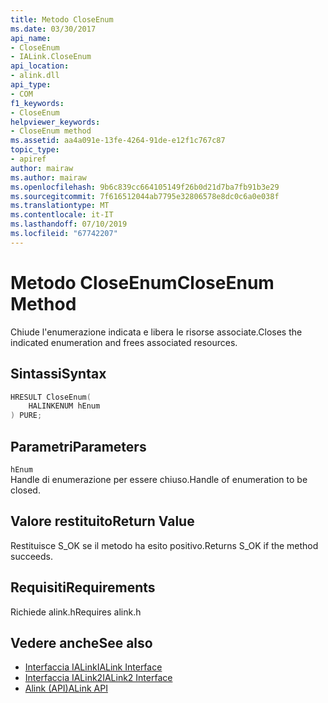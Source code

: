```yaml
---
title: Metodo CloseEnum
ms.date: 03/30/2017
api_name:
- CloseEnum
- IALink.CloseEnum
api_location:
- alink.dll
api_type:
- COM
f1_keywords:
- CloseEnum
helpviewer_keywords:
- CloseEnum method
ms.assetid: aa4a091e-13fe-4264-91de-e12f1c767c87
topic_type:
- apiref
author: mairaw
ms.author: mairaw
ms.openlocfilehash: 9b6c839cc664105149f26b0d21d7ba7fb91b3e29
ms.sourcegitcommit: 7f616512044ab7795e32806578e8dc0c6a0e038f
ms.translationtype: MT
ms.contentlocale: it-IT
ms.lasthandoff: 07/10/2019
ms.locfileid: "67742207"
---
```

# <a name="closeenum-method"></a><span data-ttu-id="f2455-102">Metodo CloseEnum</span><span class="sxs-lookup"><span data-stu-id="f2455-102">CloseEnum Method</span></span>
<span data-ttu-id="f2455-103">Chiude l'enumerazione indicata e libera le risorse associate.</span><span class="sxs-lookup"><span data-stu-id="f2455-103">Closes the indicated enumeration and frees associated resources.</span></span>  
  
## <a name="syntax"></a><span data-ttu-id="f2455-104">Sintassi</span><span class="sxs-lookup"><span data-stu-id="f2455-104">Syntax</span></span>  
  
```cpp  
HRESULT CloseEnum(  
    HALINKENUM hEnum  
) PURE;  
```  
  
## <a name="parameters"></a><span data-ttu-id="f2455-105">Parametri</span><span class="sxs-lookup"><span data-stu-id="f2455-105">Parameters</span></span>  
 `hEnum`  
 <span data-ttu-id="f2455-106">Handle di enumerazione per essere chiuso.</span><span class="sxs-lookup"><span data-stu-id="f2455-106">Handle of enumeration to be closed.</span></span>  
  
## <a name="return-value"></a><span data-ttu-id="f2455-107">Valore restituito</span><span class="sxs-lookup"><span data-stu-id="f2455-107">Return Value</span></span>  
 <span data-ttu-id="f2455-108">Restituisce S_OK se il metodo ha esito positivo.</span><span class="sxs-lookup"><span data-stu-id="f2455-108">Returns S_OK if the method succeeds.</span></span>  
  
## <a name="requirements"></a><span data-ttu-id="f2455-109">Requisiti</span><span class="sxs-lookup"><span data-stu-id="f2455-109">Requirements</span></span>  
 <span data-ttu-id="f2455-110">Richiede alink.h</span><span class="sxs-lookup"><span data-stu-id="f2455-110">Requires alink.h</span></span>  
  
## <a name="see-also"></a><span data-ttu-id="f2455-111">Vedere anche</span><span class="sxs-lookup"><span data-stu-id="f2455-111">See also</span></span>

- [<span data-ttu-id="f2455-112">Interfaccia IALink</span><span class="sxs-lookup"><span data-stu-id="f2455-112">IALink Interface</span></span>](../../../../docs/framework/unmanaged-api/alink/ialink-interface.md)
- [<span data-ttu-id="f2455-113">Interfaccia IALink2</span><span class="sxs-lookup"><span data-stu-id="f2455-113">IALink2 Interface</span></span>](../../../../docs/framework/unmanaged-api/alink/ialink2-interface.md)
- [<span data-ttu-id="f2455-114">Alink (API)</span><span class="sxs-lookup"><span data-stu-id="f2455-114">ALink API</span></span>](../../../../docs/framework/unmanaged-api/alink/index.md)
